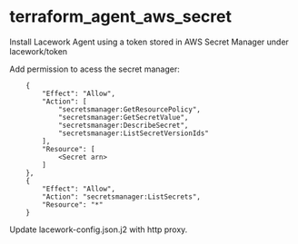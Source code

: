 # terraform_agent_aws_secret
Install Lacework Agent using a token stored in AWS Secret Manager under lacework/token

Add permission to acess the secret manager:

        {
            "Effect": "Allow",
            "Action": [
                "secretsmanager:GetResourcePolicy",
                "secretsmanager:GetSecretValue",
                "secretsmanager:DescribeSecret",
                "secretsmanager:ListSecretVersionIds"
            ],
            "Resource": [
                <Secret arn>
            ]
        },
        {
            "Effect": "Allow",
            "Action": "secretsmanager:ListSecrets",
            "Resource": "*"
        }
        
  Update lacework-config.json.j2 with http proxy.
